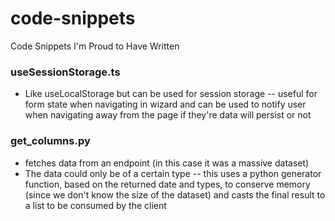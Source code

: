# code-snippets
Code Snippets I'm Proud to Have Written

### useSessionStorage.ts
- Like useLocalStorage but can be used for session storage -- useful for form state when navigating in wizard and can be used to notify user when navigating away from the page if they're data will persist or not

### get_columns.py
- fetches data from an endpoint (in this case it was a massive dataset)
- The data could only be of a certain type -- this uses a python generator function, based on the returned date and types, to conserve memory (since we don't know the size of the dataset) and casts the final result to a list to be consumed by the client
